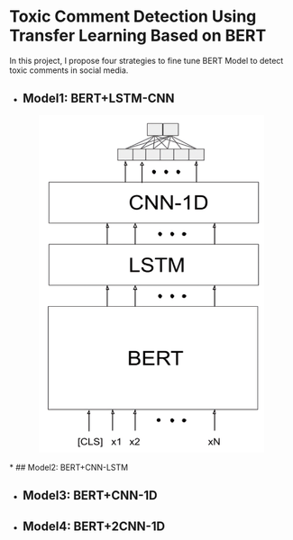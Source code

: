 # Toxic Comment Detection Using Transfer Learning Based on BERT
In this project, I propose four strategies to fine tune BERT Model to detect toxic comments in social media. 
* ## Model1: BERT+LSTM-CNN
<p align="center">
<img src="./Pictures/BERT-LSTM-CNN.png" height=600 width=400/>
 </p>
* ## Model2: BERT+CNN-LSTM

* ## Model3: BERT+CNN-1D

* ## Model4: BERT+2CNN-1D
